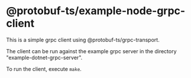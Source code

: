 @protobuf-ts/example-node-grpc-client
=====================================

This is a simple grpc client using @protobuf-ts/grpc-transport.

The client can be run against the example grpc server in the 
directory "example-dotnet-grpc-server".

To run the client, execute `make`.
